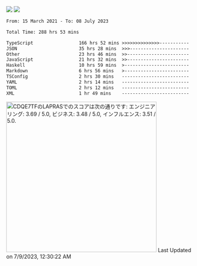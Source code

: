 <div>
  <img src="https://github-readme-stats.vercel.app/api?username=naporin0624&count_private=true&show_icons=true" />
  <img src="https://github-readme-stats.vercel.app/api/top-langs/?username=naporin0624&layout=compact&hide=css" />
  <!--START_SECTION:waka-->

```txt
From: 15 March 2021 - To: 08 July 2023

Total Time: 288 hrs 53 mins

TypeScript                 166 hrs 52 mins >>>>>>>>>>>>>>-----------   57.76 %
JSON                       35 hrs 28 mins  >>>----------------------   12.28 %
Other                      23 hrs 46 mins  >>-----------------------   08.23 %
JavaScript                 21 hrs 32 mins  >>-----------------------   07.46 %
Haskell                    10 hrs 59 mins  >------------------------   03.80 %
Markdown                   6 hrs 56 mins   >------------------------   02.40 %
TSConfig                   2 hrs 30 mins   -------------------------   00.87 %
YAML                       2 hrs 14 mins   -------------------------   00.78 %
TOML                       2 hrs 12 mins   -------------------------   00.76 %
XML                        1 hr 49 mins    -------------------------   00.63 %
```

<!--END_SECTION:waka-->
  
  <!--START_SECTION:lapras-card-->
<p ><a href="https://lapras.com/public/CDQE7TF" target="_blank" rel="noopener noreferrer"><img alt="CDQE7TFのLAPRASでのスコアは次の通りです: エンジニアリング: 3.69 / 5.0, ビジネス: 3.48 / 5.0, インフルエンス: 3.51 / 5.0." src="https://lapras-card-generator.vercel.app/api/svg?e=3.69&b=3.48&i=3.51&b1=%23232323&b2=%236d6d6d&i1=%23212121&i2=%23818181&l=ja" width="400" ></a>  
Last Updated on 7/9/2023, 12:30:22 AM</p>
<!--END_SECTION:lapras-card-->
</div>
